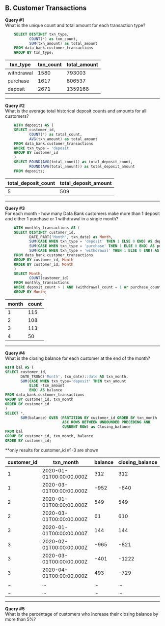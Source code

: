 ## B. Customer Transactions

**Query #1** <br>
What is the unique count and total amount for each transaction type?
```sql
    SELECT DISTINCT txn_type,
    	   COUNT(*) as txn_count,
           SUM(txn_amount) as total_amount
    FROM data_bank.customer_transactions
    GROUP BY txn_type;
```
| txn_type   | txn_count | total_amount |
| ---------- | --------- | ------------ |
| withdrawal | 1580      | 793003       |
| purchase   | 1617      | 806537       |
| deposit    | 2671      | 1359168      |

---
**Query #2** <br>
What is the average total historical deposit counts and amounts for all customers?
```sql
    WITH deposits AS (
    SELECT customer_id, 
    	   COUNT(*) as total_count,
    	   AVG(txn_amount) as total_amount
    FROM data_bank.customer_transactions
    WHERE txn_type = 'deposit'
    GROUP BY customer_id
    )
    SELECT ROUND(AVG(total_count)) as total_deposit_count,
    	   ROUND(AVG(total_amount)) as total_deposit_amount
    FROM deposits;
```
| total_deposit_count | total_deposit_amount |
| ------------------- | -------------------- |
| 5                   | 509                  |

---
**Query #3** <br>
For each month - how many Data Bank customers make more than 1 deposit and either 1 purchase or 1 withdrawal in a single month?
```sql
    WITH monthly_transactions AS (
    SELECT DISTINCT customer_id,
      	   DATE_PART('Month', txn_date) as Month,
    	   SUM(CASE WHEN txn_type = 'deposit' THEN 1 ELSE 0 END) AS deposit_count,
           SUM(CASE WHEN txn_type = 'purchase' THEN 1 ELSE 0 END) AS purchase_count,
           SUM(CASE WHEN txn_type = 'withdrawal' THEN 1 ELSE 0 END) AS withdrawal_count
    FROM data_bank.customer_transactions
    GROUP BY customer_id, Month
    ORDER BY customer_id, Month
    )
    SELECT Month,
    	   COUNT(customer_id)
    FROM monthly_transactions
    WHERE deposit_count > 1 AND (withdrawal_count = 1 or purchase_count = 1)
    GROUP BY Month;
```
| month | count |
| ----- | ----- |
| 1     | 115   |
| 2     | 108   |
| 3     | 113   |
| 4     | 50    |

---
**Query #4** <br>
What is the closing balance for each customer at the end of the month?
```sql
WITH bal AS (
SELECT customer_id,
       DATE_TRUNC('Month', txn_date)::date AS txn_month,
       SUM(CASE WHEN txn_type='deposit' THEN txn_amount 
           ELSE -txn_amount 
           END) AS balance
FROM data_bank.customer_transactions
GROUP BY customer_id, txn_month
ORDER BY customer_id
)
SELECT *,
       SUM(balance) OVER (PARTITION BY customer_id ORDER BY txn_month 
                          ASC ROWS BETWEEN UNBOUNDED PRECEDING AND 
                          CURRENT ROW) as Closing_balance
FROM bal
GROUP BY customer_id, txn_month, balance
ORDER BY customer_id;
```
**only results for customer_id #1-3 are shown 

| customer_id | txn_month                | balance | closing_balance |
| ----------- | ------------------------ | ------- | --------------- |
| 1           | 2020-01-01T00:00:00.000Z | 312     | 312             |
| 1           | 2020-03-01T00:00:00.000Z | -952    | -640            |
| 2           | 2020-01-01T00:00:00.000Z | 549     | 549             |
| 2           | 2020-03-01T00:00:00.000Z | 61      | 610             |
| 3           | 2020-01-01T00:00:00.000Z | 144     | 144             |
| 3           | 2020-02-01T00:00:00.000Z | -965    | -821            |
| 3           | 2020-03-01T00:00:00.000Z | -401    | -1222           |
| 3           | 2020-04-01T00:00:00.000Z | 493     | -729            |
| ...         | ...                      | ...     | ...             |
| ...         | ...                      | ...     | ...             |

---
**Query #5** <br>
What is the percentage of customers who increase their closing balance by more than 5%?
```sql
```
